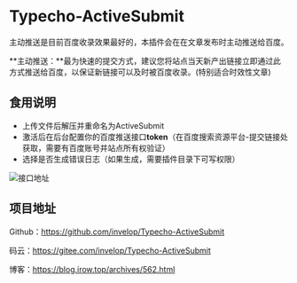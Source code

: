 # Typecho-ActiveSubmit
主动推送是目前百度收录效果最好的，本插件会在在文章发布时主动推送给百度。

**主动推送：**最为快速的提交方式，建议您将站点当天新产出链接立即通过此方式推送给百度，以保证新链接可以及时被百度收录。(特别适合时效性文章)



## 食用说明

- 上传文件后解压并重命名为ActiveSubmit
- 激活后在后台配置你的百度推送接口**token**（在百度搜索资源平台-提交链接处获取，需要有百度账号并站点所有权验证）
- 选择是否生成错误日志（如果生成，需要插件目录下可写权限）

![接口地址](https://blog.irow.top/usr/uploads/2019/07/2349109388.png)



## 项目地址

Github：<https://github.com/invelop/Typecho-ActiveSubmit>

码云：<https://gitee.com/invelop/Typecho-ActiveSubmit>

博客：<https://blog.irow.top/archives/562.html>
